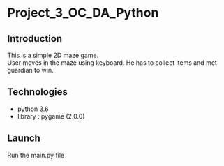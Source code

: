 # Project_3_OC_DA_Python

## Introduction
This is a simple 2D maze game.  
User moves in the maze using keyboard. He has to collect items and met guardian to win.

## Technologies
* python 3.6
* library : pygame (2.0.0)

## Launch
Run the main.py file
